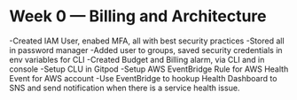 # Week 0 — Billing and Architecture


-Created IAM User, enabed MFA, all with best security practices
    -Stored all in password manager
    -Added user to groups, saved security credentials in env variables for CLI
-Created Budget and Billing alarm, via CLI and in console
-Setup CLU in Gitpod
-Setup AWS EventBridge Rule for AWS Health Event for AWS account
-Use EventBridge to hookup Health Dashboard to SNS and send notification when there is a service health issue.
